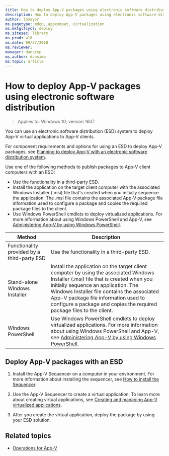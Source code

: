 ```yaml
---
title: How to deploy App-V packages using electronic software distribution (Windows 10)
description: How to deploy App-V packages using electronic software distribution.
author: lomayor
ms.pagetype: mdop, appcompat, virtualization
ms.mktglfcycl: deploy
ms.sitesec: library
ms.prod: w10
ms.date: 09/27/2018
ms.reviewer: 
manager: dansimp
ms.author: dansimp
ms.topic: article
---
```

# How to deploy App-V packages using electronic software distribution

>Applies to: Windows 10, version 1607

You can use an electronic software distribution (ESD) system to deploy App-V virtual applications to App-V clients.

For component requirements and options for using an ESD to deploy App-V packages, see [Planning to deploy App-V with an electronic software distribution system](appv-planning-to-deploy-appv-with-electronic-software-distribution-solutions.md).

Use one of the following methods to publish packages to App-V client computers with an ESD:

- Use the functionality in a third-party ESD.
- Install the application on the target client computer with the associated Windows Installer (.msi) file that's created when you initially sequence the application. The .msi file contains the associated App-V package file information used to configure a package and copies the required package files to the client.
- Use Windows PowerShell cmdlets to deploy virtualized applications. For more information about using Windows PowerShell and App-V, see [Administering App-V by using Windows PowerShell](appv-administering-appv-with-powershell.md).

| Method | Description |
|---|---|
| Functionality provided by a third-party ESD | Use the functionality in a third-party ESD.|
| Stand-alone Windows Installer | Install the application on the target client computer by using the associated Windows Installer (.msi) file that is created when you initially sequence an application. The Windows Installer file contains the associated App-V package file information used to configure a package and copies the required package files to the client. |
| Windows PowerShell | Use Windows PowerShell cmdlets to deploy virtualized applications. For more information about using Windows PowerShell and App-V, see [Administering App-V by using Windows PowerShell](appv-administering-appv-with-powershell.md).|

## Deploy App-V packages with an ESD

1. Install the App-V Sequencer on a computer in your environment. For more information about installing the sequencer, see [How to install the Sequencer](appv-install-the-sequencer.md).

2. Use the App-V Sequencer to create a virtual application. To learn more about creating virtual applications, see [Creating and managing App-V virtualized applications](appv-creating-and-managing-virtualized-applications.md).

3. After you create the virtual application, deploy the package by using your ESD solution.





## Related topics

- [Operations for App-V](appv-operations.md)

